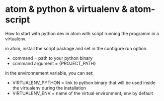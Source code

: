 # atom & python & virtualenv & atom-script

How to start with python dev in atom with script running the programm in a virtualenv.

in atom, install the script package and set in the configure run option:
 * command = path to your python binary
 * command argument = {PROJECT_PATH}

in the environnement variable, you can set:
 * VIRTUALENV_PYTHON = link to python binary that will be used inside the virtualenv during the installation
 * VIRTUALENV_ENV = name of the virtual environment, env by default
